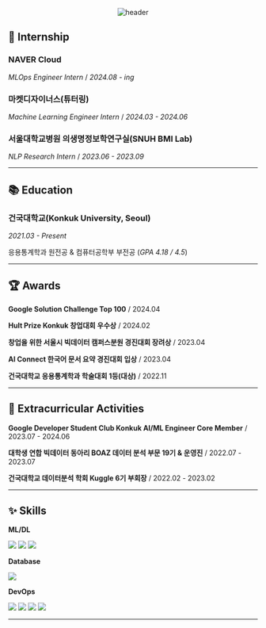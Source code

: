 <div align=center>

![header](https://capsule-render.vercel.app/api?type=wave&color=auto&height=200&section=header&text=eunbin%20&fontSize=90)

</div>

## 💼 Internship
### NAVER Cloud
*MLOps Engineer Intern* / *2024.08 - ing*

### 마켓디자이너스(튜터링)
*Machine Learning Engineer Intern* / *2024.03 - 2024.06*

### 서울대학교병원 의생명정보학연구실(SNUH BMI Lab)
*NLP Research Intern* / *2023.06 - 2023.09*

---
## 📚 Education
### 건국대학교(Konkuk University, Seoul)
*2021.03 - Present* 

응용통계학과 원전공 & 컴퓨터공학부 부전공 (*GPA 4.18 / 4.5*)

---

## 🏆 Awards
**Google Solution Challenge Top 100** / 2024.04

**Hult Prize Konkuk 창업대회 우수상** / 2024.02

**창업을 위한 서울시 빅데이터 캠퍼스분원 경진대회 장려상** / 2023.04

**AI Connect 한국어 문서 요약 경진대회 입상** / 2023.04

**건국대학교 응용통계학과 학술대회 1등(대상)** / 2022.11

---

## 🧷 Extracurricular Activities
**Google Developer Student Club Konkuk AI/ML Engineer Core Member** / 2023.07 - 2024.06

**대학생 연합 빅데이터 동아리 BOAZ 데이터 분석 부문 19기 & 운영진** / 2022.07 - 2023.07  

**건국대학교 데이터분석 학회 Kuggle 6기 부회장** / 2022.02 - 2023.02 

---

## ✨ Skills
**ML/DL** <br>

<img src="https://img.shields.io/badge/Python-0769AD?style=for-the-badge&logo=Python&logoColor=white"> <img src="https://img.shields.io/badge/TensorFlow-FF6F00?style=for-the-badge&logo=tensorflow&logoColor=white"> <img src="https://img.shields.io/badge/PyTorch-EE4C2C?style=for-the-badge&logo=pytorch&logoColor=white"> <br>

**Database** 
 
  <img src="https://img.shields.io/badge/SQL-4479A1?style=for-the-badge&logo=MySQL&logoColor=black">
  
**DevOps**

  <img src="https://img.shields.io/badge/docker-%230db7ed.svg?style=for-the-badge&logo=docker&logoColor=white"> <img src="https://img.shields.io/badge/Amazon_AWS-FF9900?style=for-the-badge&logo=amazonaws&logoColor=white"> <img src = "https://img.shields.io/badge/Google_Cloud-4285F4?style=for-the-badge&logo=google-cloud&logoColor=white"> <img src = "https://img.shields.io/badge/GIT-E44C30?style=for-the-badge&logo=git&logoColor=white">

---
